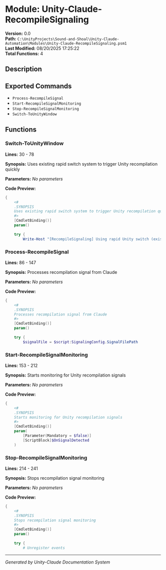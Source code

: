 # Module: Unity-Claude-RecompileSignaling

**Version:** 0.0  
**Path:** `C:\UnityProjects\Sound-and-Shoal\Unity-Claude-Automation\Modules\Unity-Claude-RecompileSignaling.psm1`  
**Last Modified:** 08/20/2025 17:25:22  
**Total Functions:** 4  

## Description


## Exported Commands
- `Process-RecompileSignal`
- `Start-RecompileSignalMonitoring`
- `Stop-RecompileSignalMonitoring`
- `Switch-ToUnityWindow`


## Functions


### Switch-ToUnityWindow
**Lines:** 30 - 78

**Synopsis:** Uses existing rapid switch system to trigger Unity recompilation quickly



**Parameters:**
*No parameters*

**Code Preview:**
```powershell
{
    <#
    .SYNOPSIS
    Uses existing rapid switch system to trigger Unity recompilation quickly
    #>
    [CmdletBinding()]
    param()
    
    try {
        Write-Host "[RecompileSignaling] Using rapid Unity switch (existing system)..." -ForegroundColor Yellow
``` 
### Process-RecompileSignal
**Lines:** 86 - 147

**Synopsis:** Processes recompilation signal from Claude



**Parameters:**
*No parameters*

**Code Preview:**
```powershell
{
    <#
    .SYNOPSIS
    Processes recompilation signal from Claude
    #>
    [CmdletBinding()]
    param()
    
    try {
        $signalFile = $script:SignalingConfig.SignalFilePath
``` 
### Start-RecompileSignalMonitoring
**Lines:** 153 - 212

**Synopsis:** Starts monitoring for Unity recompilation signals



**Parameters:**
*No parameters*

**Code Preview:**
```powershell
{
    <#
    .SYNOPSIS
    Starts monitoring for Unity recompilation signals
    #>
    [CmdletBinding()]
    param(
        [Parameter(Mandatory = $false)]
        [ScriptBlock]$OnSignalDetected
    )
``` 
### Stop-RecompileSignalMonitoring
**Lines:** 214 - 241

**Synopsis:** Stops recompilation signal monitoring



**Parameters:**
*No parameters*

**Code Preview:**
```powershell
{
    <#
    .SYNOPSIS
    Stops recompilation signal monitoring
    #>
    [CmdletBinding()]
    param()
    
    try {
        # Unregister events
```

---
*Generated by Unity-Claude Documentation System*
